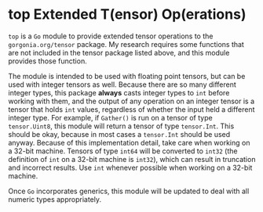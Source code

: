 # top Extended T(ensor) Op(erations)

`top` is a `Go` module to provide extended tensor operations to the
`gorgonia.org/tensor` package. My research requires some functions that
are not included in the tensor package listed above, and this module
provides those function.

The module is intended to be used with floating point tensors, but
can be used with integer tensors as well. Because there are so many
different integer types, this package **always** casts integer types
to `int` before working with them, and the output of any operation
on an integer tensor is a tensor that holds `int` values, regardless
of whether the input held a different integer type. For example, if
`Gather()` is run on a tensor of type `tensor.Uint8`, this module will
return a tensor of type `tensor.Int`. This should be okay, because in
most cases a `tensor.Int` should be used anyway. Because of this
implementation detail, take care when working on a 32-bit machine.
Tensors of type `int64` will be converted to `int32` (the definition
of `int` on a 32-bit machine is `int32`), which can result in
truncation and incorrect results. Use `int` whenever possible when
working on a 32-bit machine.

Once `Go` incorporates generics, this module will be updated to deal
with all numeric types appropriately.
